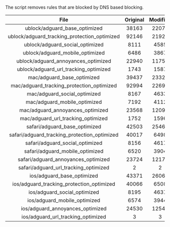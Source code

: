 The script removes rules that are blocked by DNS based blocking.


| File | Original | Modified |
|:----:|:-----:|:-----:|
| ublock/adguard_base_optimized | 38163 | 22073 |
| ublock/adguard_tracking_protection_optimized | 92146 | 21921 |
| ublock/adguard_social_optimized | 8111 | 4585 |
| ublock/adguard_mobile_optimized | 6486 | 3867 |
| ublock/adguard_annoyances_optimized | 22940 | 11756 |
| ublock/adguard_url_tracking_optimized | 1743 | 1587 |
| mac/adguard_base_optimized | 39437 | 23323 |
| mac/adguard_tracking_protection_optimized | 92994 | 22698 |
| mac/adguard_social_optimized | 8167 | 4633 |
| mac/adguard_mobile_optimized | 7192 | 4112 |
| mac/adguard_annoyances_optimized | 23568 | 12091 |
| mac/adguard_url_tracking_optimized | 1752 | 1596 |
| safari/adguard_base_optimized | 42503 | 25465 |
| safari/adguard_tracking_protection_optimized | 40017 | 6498 |
| safari/adguard_social_optimized | 8156 | 4617 |
| safari/adguard_mobile_optimized | 6520 | 3904 |
| safari/adguard_annoyances_optimized | 23724 | 12170 |
| safari/adguard_url_tracking_optimized | 2 | 2 |
| ios/adguard_base_optimized | 43371 | 26067 |
| ios/adguard_tracking_protection_optimized | 40066 | 6508 |
| ios/adguard_social_optimized | 8195 | 4637 |
| ios/adguard_mobile_optimized | 6574 | 3944 |
| ios/adguard_annoyances_optimized | 24530 | 12545 |
| ios/adguard_url_tracking_optimized | 3 | 3 |